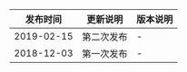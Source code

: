 | 发布时间 |更新说明 | 版本说明|
|---------|---------|----|
| 2019-02-15    |  第二次发布 |-|
| 2018-12-03    | 第一次发布|-|
